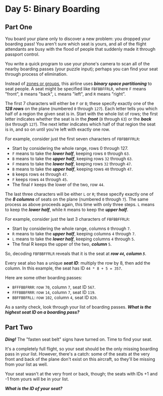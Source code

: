 # Day 5: Binary Boarding

## Part One

You board your plane only to discover a new problem: you dropped your boarding pass! 
You aren't sure which seat is yours, and all of the flight attendants are busy with the flood of people that suddenly made it through passport control.

You write a quick program to use your phone's camera to scan all of the nearby boarding passes (your puzzle input); 
perhaps you can find your seat through process of elimination.

Instead of [zones or groups](https://www.youtube.com/watch?v=oAHbLRjF0vo), this airline uses ***binary space partitioning*** to seat people. 
A seat might be specified like `FBFBBFFRLR`, where `F` means "front", `B` means "back", `L` means "left", and `R` means "right".

The first 7 characters will either be `F` or `B`; 
these specify exactly one of the ***128 rows*** on the plane (numbered `0` through `127`). 
Each letter tells you which half of a region the given seat is in. Start with the whole list of rows; 
the first letter indicates whether the seat is in the ***front*** (`0` through `63`) or the ***back*** (`64` through `127`). 
The next letter indicates which half of that region the seat is in, and so on until you're left with exactly one row.

For example, consider just the first seven characters of `FBFBBFFRLR`:

* Start by considering the whole range, rows 0 through 127.
* `F` means to take the ***lower half***, keeping rows `0` through `63`.
* `B` means to take the ***upper half***, keeping rows `32` through `63`.
* `F` means to take the ***lower half***, keeping rows `32` through `47`.
* `B` means to take the ***upper half***, keeping rows `40` through `47`.
* `B` keeps rows `44` through `47`.
* `F` keeps rows `44` through `45`.
* The final `F` keeps the lower of the two, row `44`.

The last three characters will be either `L` or `R`; 
these specify exactly one of the ***8 columns*** of seats on the plane (numbered `0` through `7`). 
The same process as above proceeds again, this time with only three steps. `L` means to keep the ***lower half***, 
while `R` means to keep the ***upper half***.

For example, consider just the last 3 characters of `FBFBBFFRLR`:

* Start by considering the whole range, columns `0` through `7`.
* `R` means to take the ***upper half***, keeping columns `4` through `7`.
* `L` means to take the ***lower half***, keeping columns `4` through `5`.
* The final R keeps the upper of the two, ***column*** `5`.

So, decoding `FBFBBFFRLR` reveals that it is the seat at ***row `44`, column `5`***.

Every seat also has a unique ***seat ID***: multiply the row by 8, then add the column. 
In this example, the seat has ID `44 * 8 + 5 = 357`.

Here are some other boarding passes:

* `BFFFBBFRRR`: row `70`, column `7`, seat ID `567`.
* `FFFBBBFRRR`: row `14`, column `7`, seat ID `119`.
* `BBFFBBFRLL`: row `102`, column `4`, seat ID `820`.

As a sanity check, look through your list of boarding passes. 
***What is the highest seat ID on a boarding pass?***

## Part Two

***Ding!*** The "fasten seat belt" signs have turned on. Time to find your seat.

It's a completely full flight, so your seat should be the only missing boarding pass in your list. 
However, there's a catch: some of the seats at the very front and back of the plane don't exist on this aircraft, 
so they'll be missing from your list as well.

Your seat wasn't at the very front or back, though; the seats with IDs +1 and -1 from yours will be in your list.

***What is the ID of your seat?***